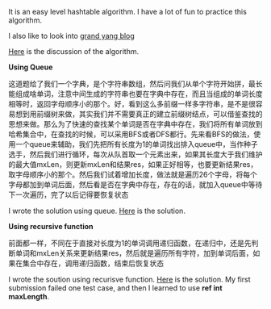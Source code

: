 It is an easy level hashtable algorithm. I have a lot of fun to practice this algorithm. 

I also like to look into [grand yang blog](https://www.cnblogs.com/grandyang/p/4606334.html)<br>

[Here](http://www.cnblogs.com/grandyang/p/7817011.html) is the discussion of the algorithm. 

**Using Queue**<br>

这道题给了我们一个字典，是个字符串数组，然后问我们从单个字符开始拼，最长能组成啥单词，注意中间生成的字符串也要在字典中存在，而且当组成的单词长度相等时，返回字母顺序小的那个。好，看到这么多前缀一样多字符串，是不是很容易想到用前缀树来做，其实我们并不需要真正的建立前缀树结点，可以借鉴查找的思想来做。那么为了快速的查找某个单词是否在字典中存在，我们将所有单词放到哈希集合中，在查找的时候，可以采用BFS或者DFS都行。先来看BFS的做法，使用一个queue来辅助，我们先把所有长度为1的单词找出排入queue中，当作种子选手，然后我们进行循环，每次从队首取一个元素出来，如果其长度大于我们维护的最大值mxLen，则更新mxLen和结果res，如果正好相等，也要更新结果res，取字母顺序小的那个。然后我们试着增加长度，做法就是遍历26个字母，将每个字母都加到单词后面，然后看是否在字典中存在，存在的话，就加入queue中等待下一次遍历，完了以后记得要恢复状态

I wrote the solution using queue. [Here](https://github.com/jianminchen/Leetcode_Julia/blob/master/By%20Algorithms/Leetcode%20720%20Find%20longest%20word%20in%20dictionary/720%20longest%20word%20in%20dictionary%20-%20using%20queue.cs) is the solution. <br>

**Using recursive function**

前面都一样，不同在于直接对长度为1的单词调用递归函数，在递归中，还是先判断单词和mxLen关系来更新结果res，然后就是遍历所有字符，加到单词后面，如果在集合中存在，调用递归函数，结束后恢复状态

I wrote the soution using recurisve function. [Here](https://github.com/jianminchen/Leetcode_Julia/blob/master/By%20Algorithms/Leetcode%20720%20Find%20longest%20word%20in%20dictionary/720%20longest%20word%20in%20dictionary%20-%20using%20recursive.cs) is the solution. My first submission failed one test case, and then I learned to use **ref int maxLength**. 
